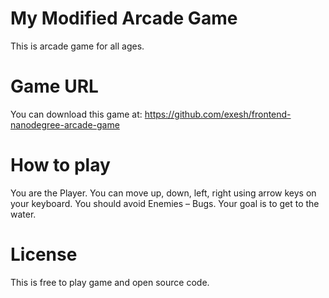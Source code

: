 # My Modified Arcade Game

This is arcade game for all ages.

# Game URL
You can download this game at:
https://github.com/exesh/frontend-nanodegree-arcade-game

# How to play
You are the Player. You can move up, down, left, right using arrow keys on your keyboard.
You should avoid Enemies – Bugs.
Your goal is to get to the water.

# License
This is free to play game and open source code.
